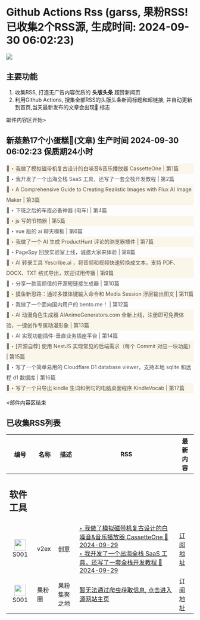# Github Actions Rss (garss, 果粉RSS! 已收集2个RSS源, 生成时间: 2024-09-30 06:02:23)

![](https://cdn.jsdelivr.net/gh/xinkeji/garss/_media/ga-rss.png)



## 主要功能
1. 收集RSS, 打造无广告内容优质的 **头版头条** 超赞新闻页
2. 利用Github Actions, 搜集全部RSS的头版头条新闻标题和超链接, 并自动更新到首页,当天最新发布的文章会出现🌈 标志

邮件内容区开始>
<h2>新蒸熟17个小蛋糕🍰(文章) 生产时间 2024-09-30 06:02:23 保质期24小时</h2>

<div style='line-height:3;background-color:#FAF6EA;' ><a href='https://www.v2ex.com/t/1076935#reply4' style="line-height:2;text-decoration:none;display:block;color:#584D49;">🌈 ‣ 我做了模拟磁带机复古设计的白噪音&音乐播放器 CassetteOne | 第1篇</a></div><div style='line-height:3;' ><a href='https://www.v2ex.com/t/1076919#reply1' style="line-height:2;text-decoration:none;display:block;color:#584D49;">🌈 ‣ 我开发了一个出海全栈 SaaS 工具，还写了一套全栈开发教程 | 第2篇</a></div><div style='line-height:3;background-color:#FAF6EA;' ><a href='https://www.v2ex.com/t/1076909#reply1' style="line-height:2;text-decoration:none;display:block;color:#584D49;">🌈 ‣ A Comprehensive Guide to Creating Realistic Images with Flux AI Image Maker | 第3篇</a></div><div style='line-height:3;' ><a href='https://www.v2ex.com/t/1076910#reply0' style="line-height:2;text-decoration:none;display:block;color:#584D49;">🌈 ‣ 下班之后的车库必备神器 (电车) | 第4篇</a></div><div style='line-height:3;background-color:#FAF6EA;' ><a href='https://www.v2ex.com/t/1076777#reply12' style="line-height:2;text-decoration:none;display:block;color:#584D49;">🌈 ‣ js 写的节拍器 | 第5篇</a></div><div style='line-height:3;' ><a href='https://www.v2ex.com/t/1076870#reply0' style="line-height:2;text-decoration:none;display:block;color:#584D49;">🌈 ‣ vue 版的 ai 聊天模板 | 第6篇</a></div><div style='line-height:3;background-color:#FAF6EA;' ><a href='https://www.v2ex.com/t/1076823#reply2' style="line-height:2;text-decoration:none;display:block;color:#584D49;">🌈 ‣ 我做了一个 AI 生成 ProductHunt 评论的浏览器插件 | 第7篇</a></div><div style='line-height:3;' ><a href='https://www.v2ex.com/t/1076651#reply2' style="line-height:2;text-decoration:none;display:block;color:#584D49;">🌈 ‣ PageSpy 回放实验室上线，诚邀大家来体验 | 第8篇</a></div><div style='line-height:3;background-color:#FAF6EA;' ><a href='https://www.v2ex.com/t/1076858#reply0' style="line-height:2;text-decoration:none;display:block;color:#584D49;">🌈 ‣ AI 转录工具 Yescribe.ai ，将音频和视频快速转换成文本，支持 PDF、DOCX、TXT 格式导出，欢迎试用传播 | 第9篇</a></div><div style='line-height:3;' ><a href='https://www.v2ex.com/t/1076831#reply1' style="line-height:2;text-decoration:none;display:block;color:#584D49;">🌈 ‣ 分享一款高颜值的开源短链接生成器 | 第10篇</a></div><div style='line-height:3;background-color:#FAF6EA;' ><a href='https://www.v2ex.com/t/1076828#reply0' style="line-height:2;text-decoration:none;display:block;color:#584D49;">🌈 ‣ 摸鱼新思路：通过多媒体键输入命令和 Media Session 浮层输出图文 | 第11篇</a></div><div style='line-height:3;' ><a href='https://www.v2ex.com/t/1076810#reply5' style="line-height:2;text-decoration:none;display:block;color:#584D49;">🌈 ‣ 我做了一个面向国内用户的 bento.me！ | 第12篇</a></div><div style='line-height:3;background-color:#FAF6EA;' ><a href='https://www.v2ex.com/t/1076762#reply4' style="line-height:2;text-decoration:none;display:block;color:#584D49;">🌈 ‣ AI 动漫角色生成器 AIAnimeGenerators.com 全新上线，注册即可免费体验，一键创作专属动漫形象 | 第13篇</a></div><div style='line-height:3;' ><a href='https://www.v2ex.com/t/1076725#reply2' style="line-height:2;text-decoration:none;display:block;color:#584D49;">🌈 ‣ AI 实现功能插件-垂直业务插座平台 | 第14篇</a></div><div style='line-height:3;background-color:#FAF6EA;' ><a href='https://www.v2ex.com/t/1076684#reply1' style="line-height:2;text-decoration:none;display:block;color:#584D49;">🌈 ‣ [开源自荐] 使用 NestJS 实现常见的后端需求（每个 Commit 对应一块功能） | 第15篇</a></div><div style='line-height:3;' ><a href='https://www.v2ex.com/t/1076774#reply0' style="line-height:2;text-decoration:none;display:block;color:#584D49;">🌈 ‣ 写了一个简单易用的 Cloudflare D1 database viewer，支持本地 sqlite 和远程 d1 数据库 | 第16篇</a></div><div style='line-height:3;background-color:#FAF6EA;' ><a href='https://www.v2ex.com/t/1076662#reply0' style="line-height:2;text-decoration:none;display:block;color:#584D49;">🌈 ‣ 写了一个只导出 kindle 生词和例句的电脑桌面程序 KindleVocab | 第17篇</a></div>

<邮件内容区结束

## 已收集RSS列表

| 编号 | 名称 | 描述 | RSS | 最新内容 |
| --- | --- | --- | --- | --- |
| <h2 id="软件工具">软件工具</h2> |  |   |  |  |
| <div id="S001" style="text-align: center;"><img src="https://cdn.jsdelivr.net/gh/zhaoolee/garss/_media/favicon/S001.png" width="30px" style="width:30px;height: auto;"/><br><span>S001</span></div> | v2ex | 创意 | [‣ 我做了模拟磁带机复古设计的白噪音&音乐播放器 CassetteOne 🌈 2024-09-29](https://www.v2ex.com/t/1076935#reply4)<br/>[‣ 我开发了一个出海全栈 SaaS 工具，还写了一套全栈开发教程 🌈 2024-09-29](https://www.v2ex.com/t/1076919#reply1) | [订阅地址](https://www.v2ex.com/feed/tab/creative.xml) |
| <div id="S001" style="text-align: center;"><img src="https://cdn.jsdelivr.net/gh/zhaoolee/garss/_media/favicon/S001.png" width="30px" style="width:30px;height: auto;"/><br><span>S001</span></div> | 果粉圈 | 果粉集聚之地 | [暂无法通过爬虫获取信息, 点击进入源网站主页](https://g0f.cn) | [订阅地址](https://g0f.cn/rss.xml) |



